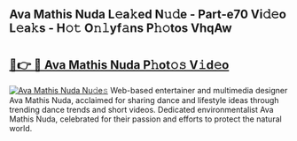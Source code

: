 ## Ava Mathis Nuda L𝚎a𝚔ed N𝚞𝚍e - Part-e70 Vi𝚍𝚎o L𝚎a𝚔s - H𝚘𝚝 O𝚗𝚕yf𝚊ns P𝚑𝚘tos VhqAw

# <h2><a href="http://kf4i6j.oniu.top/?m=Ava+Mathis+Nuda">🔗👉 🔴 Ava Mathis Nuda P𝚑ot𝚘𝚜 V𝚒d𝚎o</a></h2>

[![Ava Mathis Nuda Nu𝚍e𝚜](https://i.imgur.com/0qMVB7G.gif)](http://kf4i6j.oniu.top/?m=Ava+Mathis+Nuda)
Web-based entertainer and multimedia designer Ava Mathis Nuda, acclaimed for sharing dance and lifestyle ideas through trending dance trends and short videos. Dedicated environmentalist Ava Mathis Nuda, celebrated for their passion and efforts to protect the natural world.  
